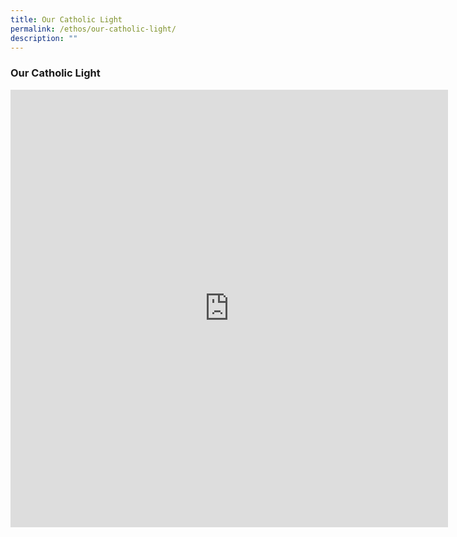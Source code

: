 ```yaml
---
title: Our Catholic Light
permalink: /ethos/our-catholic-light/
description: ""
---
```

### **Our Catholic Light**

<iframe width="700" height="700" src="https://www.youtube.com/embed/lbdx9vjSwqA" title="Our Catholic Light | A Documentary History of the Catholic Church in Singapore" frameborder="0" allow="accelerometer; autoplay; clipboard-write; encrypted-media; gyroscope; picture-in-picture" allowfullscreen></iframe>